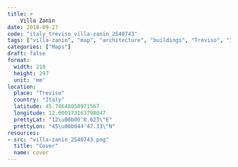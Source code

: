 ```yaml
---
title: > 
    Villa Zanin
date: 2018-09-27
code: "italy_treviso_villa-zanin_2540743"
tags: ["villa-zanin", "map", "architecture", "buildings", "Treviso", "Italy"]
categories: ["Maps"]
draft: false
format:
  width: 210
  height: 297
  unit: 'mm'
location:
  place: "Treviso"
  country: "Italy"
  latitude: 45.74648058971567
  longitude: 12.000173163798047
  prettyLat: "12\u00b00'0.623\"E"
  prettyLon: "45\u00b044'47.33\"N"
resources:
- src: "villa-zanin_2540743.png"
  title: "Cover"
  name: cover
---
```

